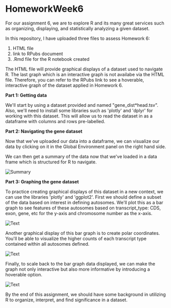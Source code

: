 
# HomeworkWeek6

For our assignment 6, we are to explore R and its many great services such as organizing, displaying, and statistically analyzing a given dataset.

In this repository, I have uploaded three files to assess Homework 6:

1. HTML file
2. link to RPubs document
3. .Rmd file for the R notebook created

The HTML file will provide graphical displays of a dataset used to navigate R. The last graph which is an interactive graph is not availabe via the HTML file. Therefore, you can refer to the RPubs link to see a hoverable, interactive graph of the dataset applied in Homework 6.

__Part 1: Getting data__

We'll start by using a dataset provided and named "gene_dist*head.tsv". Also, we'll need to install some libraries such as 'plotly' and 'dplyr' for working with this dataset. This will allow us to read the dataset in as a dataframe with columns and rows pre-labelled. 

__Part 2: Navigating the gene dataset__

Now that we've uploaded our data into a dataframe, we can visualize our data by clicking on it in the Global Environment panel on the right hand side. 



We can then get a summary of the data now that we've loaded in a data frame which is structured for R to navigate.

![Summary](file://Users/maiacorpuz/Desktop/TRGN-510/images_Week_6_Rmd/summaryofmygenes.png)

__Part 3: Graphing the gene dataset__

To practice creating graphical displays of this dataset in a new context, we can use the libraries 'plotly' and 'ggplot2'. First we should define a subset of the data based on interest in defining autosomes. We'll plot this as a bar graph to see features of these autosomes based on transcript_type: CDS, exon, gene, etc for the y-axis and chromosome number as the x-axis.

![Text](/Users/maiacorpuz/Desktop/TRGN-510/images_Week_6_Rmd/autosomes.png "Screenshot3")

Another graphical display of this bar graph is to create polar coordinates. You'll be able to visualize the higher counts of each transcript type contained within all autosomes defined.

![Text](/Users/maiacorpuz/Desktop/TRGN-510/images_Week_6_Rmd/polarcoordinate.png "Screenshot4")

Finally, to scale back to the bar graph data displayed, we can make the graph not only interactive but also more informative by introducing a hoverable option. 

![Text](/Users/maiacorpuz/Desktop/TRGN-510/images_Week_6_Rmd/interactive.png "Screenshot5")

By the end of this assignment, we should have some background in utilizing R to organize, interpret, and find significance in a dataset.
